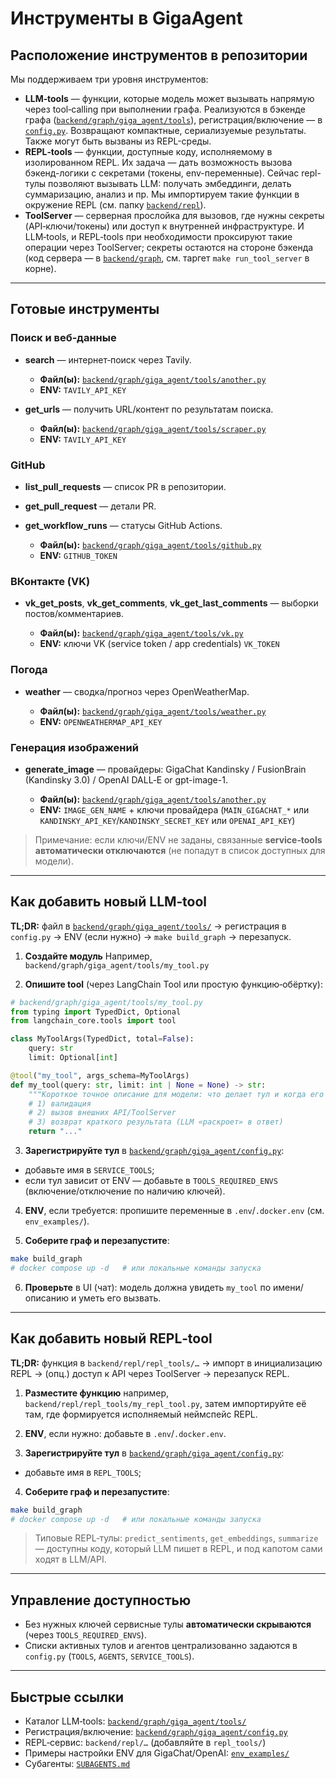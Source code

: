 # Инструменты в GigaAgent

## Расположение инструментов в репозитории

Мы поддерживаем три уровня инструментов:

* **LLM‑tools** — функции, которые модель может вызывать напрямую через tool‑calling при выполнении графа. Реализуются в бэкенде графа ([`backend/graph/giga_agent/tools`](backend/graph/giga_agent/tools)), регистрация/включение — в [`config.py`](backend/graph/giga_agent/config.py). Возвращают компактные, сериализуемые результаты. Также могут быть вызваны из REPL-среды.
* **REPL‑tools** — функции, доступные коду, исполняемому в изолированном REPL. Их задача — дать возможность вызова бэкенд-логики с секретами (токены, env-переменные). Сейчас repl-тулы позволяют вызывать LLM: получать эмбеддинги, делать суммаризацию, анализ и пр. Мы импортируем такие функции в окружение REPL (см. папку [`backend/repl`](backend/repl)).
* **ToolServer** — серверная прослойка для вызовов, где нужны секреты (API‑ключи/токены) или доступ к внутренней инфраструктуре. И LLM‑tools, и REPL‑tools при необходимости проксируют такие операции через ToolServer; секреты остаются на стороне бэкенда (код сервера — в [`backend/graph`](backend/graph), см. таргет `make run_tool_server` в корне).

---

## Готовые инструменты&#x20;

### Поиск и веб‑данные

* **search** — интернет‑поиск через Tavily.

  * **Файл(ы):** [`backend/graph/giga_agent/tools/another.py`](backend/graph/giga_agent/tools/another.py)
  * **ENV:** `TAVILY_API_KEY`
* **get\_urls** — получить URL/контент по результатам поиска.

  * **Файл(ы):** [`backend/graph/giga_agent/tools/scraper.py`](backend/graph/giga_agent/tools/scraper.py)
  * **ENV:** `TAVILY_API_KEY`

### GitHub

* **list\_pull\_requests** — список PR в репозитории.
* **get\_pull\_request** — детали PR.
* **get\_workflow\_runs** — статусы GitHub Actions.

  * **Файл(ы):** [`backend/graph/giga_agent/tools/github.py`](backend/graph/giga_agent/tools/github.py)
  * **ENV:** `GITHUB_TOKEN`

### ВКонтакте (VK)

* **vk\_get\_posts**, **vk\_get\_comments**, **vk\_get\_last\_comments** — выборки постов/комментариев.

  * **Файл(ы):** [`backend/graph/giga_agent/tools/vk.py`](backend/graph/giga_agent/tools/vk.py)
  * **ENV:** ключи VK (service token / app credentials) `VK_TOKEN`

### Погода

* **weather** — сводка/прогноз через OpenWeatherMap.

  * **Файл(ы):** [`backend/graph/giga_agent/tools/weather.py`](backend/graph/giga_agent/tools/weather.py)
  * **ENV:** `OPENWEATHERMAP_API_KEY`

### Генерация изображений

* **generate\_image** — провайдеры: GigaChat Kandinsky / FusionBrain (Kandinsky 3.0) / OpenAI DALL‑E or gpt-image-1.

  * **Файл(ы):** [`backend/graph/giga_agent/tools/another.py`](backend/graph/giga_agent/tools/another.py)
  * **ENV:** `IMAGE_GEN_NAME` + ключи провайдера (`MAIN_GIGACHAT_*` или `KANDINSKY_API_KEY`/`KANDINSKY_SECRET_KEY` или `OPENAI_API_KEY`)

> Примечание: если ключи/ENV не заданы, связанные **service‑tools автоматически отключаются** (не попадут в список доступных для модели).

---

## Как добавить **новый LLM‑tool**

**TL;DR:** файл в [`backend/graph/giga_agent/tools/`](backend/graph/giga_agent/tools/) → регистрация в `config.py` → ENV (если нужно) → `make build_graph` → перезапуск.

1. **Создайте модуль**
   Например, `backend/graph/giga_agent/tools/my_tool.py`

2. **Опишите tool** (через LangChain Tool или простую функцию‑обёртку):

```python
# backend/graph/giga_agent/tools/my_tool.py
from typing import TypedDict, Optional
from langchain_core.tools import tool

class MyToolArgs(TypedDict, total=False):
    query: str
    limit: Optional[int]

@tool("my_tool", args_schema=MyToolArgs)
def my_tool(query: str, limit: int | None = None) -> str:
    """Короткое точное описание для модели: что делает тул и когда его вызывать."""
    # 1) валидация
    # 2) вызов внешних API/ToolServer
    # 3) возврат краткого результата (LLM «раскроет» в ответ)
    return "..."
```

3. **Зарегистрируйте тул** в [`backend/graph/giga_agent/config.py`](backend/graph/giga_agent/config.py):

* добавьте имя в `SERVICE_TOOLS`;
* если тул зависит от ENV — добавьте в `TOOLS_REQUIRED_ENVS` (включение/отключение по наличию ключей).

4. **ENV**, если требуется: пропишите переменные в `.env`/`.docker.env` (см. `env_examples/`).

5. **Соберите граф и перезапустите**:

```bash
make build_graph
# docker compose up -d   # или локальные команды запуска
```

6. **Проверьте** в UI (чат): модель должна увидеть `my_tool` по имени/описанию и уметь его вызвать.

---

## Как добавить **новый REPL‑tool**

**TL;DR:** функция в `backend/repl/repl_tools/…` → импорт в инициализацию REPL → (опц.) доступ к API через ToolServer → перезапуск REPL.

1. **Разместите функцию**
   например, `backend/repl/repl_tools/my_repl_tool.py`, затем импортируйте её там, где формируется исполняемый неймспейс REPL.

2. **ENV**, если нужно: добавьте в `.env`/`.docker.env`.
3. **Зарегистрируйте тул** в [`backend/graph/giga_agent/config.py`](backend/graph/giga_agent/config.py):

* добавьте имя в `REPL_TOOLS`;

4. **Соберите граф и перезапустите**:

```bash
make build_graph
# docker compose up -d   # или локальные команды запуска
```

> Типовые REPL‑тулы: `predict_sentiments`, `get_embeddings`, `summarize` — доступны коду, который LLM пишет в REPL, и под капотом сами ходят в LLM/API.

---

## Управление доступностью

* Без нужных ключей сервисные тулы **автоматически скрываются** (через `TOOLS_REQUIRED_ENVS`).
* Списки активных тулов и агентов централизованно задаются в `config.py` (`TOOLS`, `AGENTS`, `SERVICE_TOOLS`).

---

## Быстрые ссылки

* Каталог LLM‑tools: [`backend/graph/giga_agent/tools/`](backend/graph/giga_agent/tools)
* Регистрация/включение: [`backend/graph/giga_agent/config.py`](backend/graph/giga_agent/config.py)
* REPL‑сервис: `backend/repl/…` (добавляйте в `repl_tools/`)
* Примеры настройки ENV для GigaChat/OpenAI: [`env_examples/`](env_examples)
* Субагенты: [`SUBAGENTS.md`](SUBAGENTS.md)
